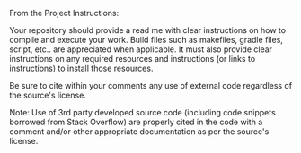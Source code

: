 From the Project Instructions:

Your repository should provide a read me with clear instructions on how to compile and execute your work.
Build files such as makefiles, gradle files, script, etc.. are appreciated when applicable.
It must also provide clear instructions on any required resources and instructions (or links to instructions) to install those resources.

Be sure to cite within your comments any use of external code regardless of the source's license.

Note: Use of 3rd party developed source code (including code snippets borrowed from Stack Overflow) are properly cited in the code with a comment and/or other appropriate documentation as per the source's license.
